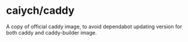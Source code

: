 # caiych/caddy

A copy of official caddy image, to avoid dependabot updating version for both caddy and caddy-builder image.

